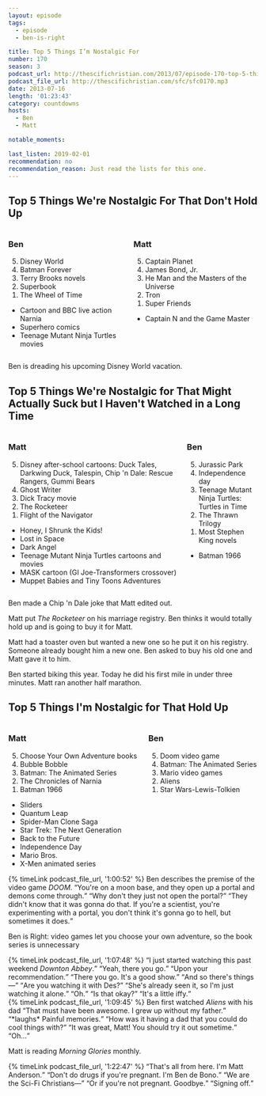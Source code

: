 ```yaml
---
layout: episode
tags:
  - episode
  - ben-is-right

title: Top 5 Things I’m Nostalgic For
number: 170
season: 3
podcast_url: http://thescifichristian.com/2013/07/episode-170-top-5-things-im-nostalgic-for/
podcast_file_url: http://thescifichristian.com/sfc/sfc0170.mp3
date: 2013-07-16
length: '01:23:43'
category: countdowns
hosts:
  - Ben
  - Matt

notable_moments:

last_listen: 2019-02-01
recommendation: no
recommendation_reason: Just read the lists for this one.
---
```


<div class="top-five">
  <h2 class="has-text-centered">Top 5 Things We're Nostalgic For That Don't Hold Up</h2>
  <div class="columns">
    <div class="column ben">
      <h3>Ben</h3>
      <ol reversed>
        <li>Disney World
        <li>Batman Forever
        <li>Terry Brooks novels
        <li>Superbook
        <li>The Wheel of Time 
      </ol>
      <ul class="runner-ups">
        <li>Cartoon and BBC live action Narnia
        <li>Superhero comics
        <li>Teenage Mutant Ninja Turtles movies
      </ul>
    </div>
    <div class="column matt">
      <h3>Matt</h3>
      <ol reversed>
        <li>Captain Planet
        <li>James Bond, Jr.
        <li>He Man and the Masters of the Universe
        <li>Tron
        <li>Super Friends
      </ol>
      <ul class="runner-ups">
        <li>Captain N and the Game Master
      </ul>
    </div>
  </div>
</div>

Ben is dreading his upcoming Disney World vacation. 

<div class="top-five">
  <h2 class="has-text-centered">Top 5 Things We're Nostalgic for That Might Actually Suck but I Haven't Watched in a Long Time</h2>
  <div class="columns">
    <div class="column matt">
      <h3>Matt</h3>
      <ol reversed>
        <li>Disney after-school cartoons: Duck Tales, Darkwing Duck, Talespin, Chip 'n Dale: Rescue Rangers, Gummi Bears
        <li>Ghost Writer
        <li>Dick Tracy movie
        <li>The Rocketeer 
        <li>Flight of the Navigator
      </ol>
      <ul class="runner-ups">
        <li>Honey, I Shrunk the Kids!
        <li>Lost in Space
        <li>Dark Angel
        <li>Teenage Mutant Ninja Turtles cartoons and movies
        <li>MASK cartoon (GI Joe-Transformers crossover) 
        <li>Muppet Babies and Tiny Toons Adventures
      </ul>
    </div>
    <div class="column ben">
      <h3>Ben</h3>
      <ol reversed>
        <li>Jurassic Park 
        <li>Independence day 
        <li>Teenage Mutant Ninja Turtles: Turtles in Time 
        <li>The Thrawn Trilogy
        <li>Most Stephen King novels
      </ol>
      <ul class="runner-ups">
        <li>Batman 1966
      </ul>
    </div>
  </div>
</div>

Ben made a Chip 'n Dale joke that Matt edited out. 

Matt put <i class="work-title">The Rocketeer</i> on his marriage registry. Ben thinks it would totally hold up and is going to buy it for Matt.

Matt had a toaster oven but wanted a new one so he put it on his registry. Someone already bought him a new one. Ben asked to buy his old one and Matt gave it to him.

Ben started biking this year. Today he did his first mile in under three minutes. Matt ran another half marathon.

<div class="top-five">
  <h2 class="has-text-centered">Top 5 Things I'm Nostalgic for That Hold Up</h2>
  <div class="columns">
    <div class="column matt">
      <h3>Matt</h3>
      <ol reversed>
        <li>Choose Your Own Adventure books
        <li>Bubble Bobble
        <li>Batman: The Animated Series 
        <li>The Chronicles of Narnia
        <li>Batman 1966 
      </ol>
      <ul class="runner-ups">
        <li>Sliders 
        <li>Quantum Leap
        <li>Spider-Man Clone Saga 
        <li>Star Trek: The Next Generation
        <li>Back to the Future
        <li>Independence Day
        <li>Mario Bros. 
        <li>X-Men animated series
      </ul>
    </div>
    <div class="column matt">
      <h3>Ben</h3>
      <ol reversed>
        <li>Doom video game
        <li>Batman: The Animated Series 
        <li>Mario video games 
        <li>Aliens
        <li>Star Wars-Lewis-Tolkien 
      </ol>
    </div>
  </div>
</div>

<div class="quote">
  {% timeLink podcast_file_url, '1:00:52' %}
  <span class="quote-context is-size-6">Ben describes the premise of the video game <i class="work-title">DOOM</i>.</span>
  <q class="ben">You're on a moon base, and they open up a portal and demons come through.</q>
  <q class="matt">Why don't they just not open the portal?</q>
  <q class="ben">They didn't know that it was gonna do that. If you're a scientist, you're experimenting with a portal, you don't think it's gonna go to hell, but sometimes it does.</q>
</div>

Ben is Right: video games let you choose your own adventure, so the book series is unnecessary

<div class="quote">
  {% timeLink podcast_file_url, '1:07:48' %}
  <q class="matt">I just started watching this past weekend <i class="work-title">Downton Abbey</i>.</q>
  <q class="ben">Yeah, there you go.</q>
  <q class="matt">Upon your recommendation.</q>
  <q class="ben">There you go. It's a good show.</q>
  <q class="matt">And so there's things—</q>
  <q class="ben">Are you watching it with Des?</q>
  <q class="matt">She's already seen it, so I'm just watching it alone.</q>
  <q class="ben">Oh.</q>
  <q class="matt">Is that okay?</q>
  <q class="ben">It's a little iffy.</q>
</div>

<div class="quote">
  {% timeLink podcast_file_url, '1:09:45' %}
  <span class="quote-context is-size-6">Ben first watched <i class="work-title">Aliens</i> with his dad</span>
  <q class="matt">That must have been awesome. I grew up without my father.</q>
  <q class="ben">*laughs* Painful memories.</q>
  <q class="matt">How was it having a dad that you could do cool things with?</q>
  <q class="ben">It was great, Matt! You should try it out sometime.</q>
  <q class="matt">Oh...</q>
</div>

Matt is reading <i class="work-title">Morning Glories</i> monthly. 

<div class="quote">
  {% timeLink podcast_file_url, '1:22:47' %}
  <span class="quote-context is-size-6"></span>
  <q class="matt">That's all from here. I'm Matt Anderson.</q>
  <q class="ben">Don't do drugs if you're pregnant. I'm Ben de Bono.</q>
  <q class="matt">We are the Sci-Fi Christians—</q>
  <q class="ben">Or if you're not pregnant. Goodbye.</q>
  <q class="matt">Signing off.</q>
</div>